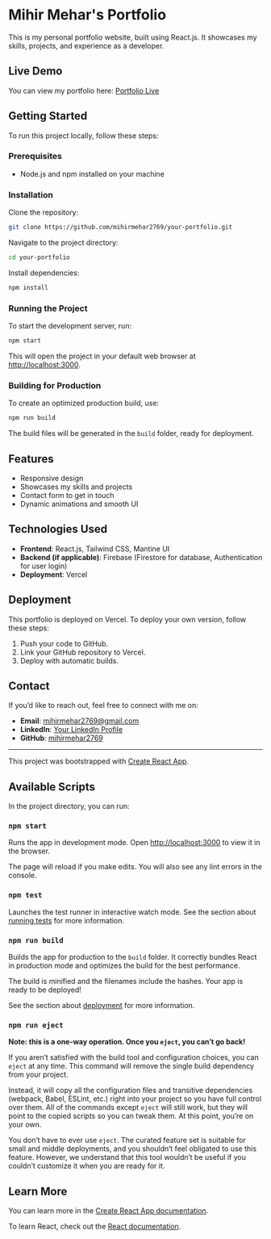 # Mihir Mehar's Portfolio

This is my personal portfolio website, built using React.js. It showcases my skills, projects, and experience as a developer.

## Live Demo

You can view my portfolio here: [Portfolio Live](https://portfolio-hazel-eight-25.vercel.app/)

## Getting Started

To run this project locally, follow these steps:

### Prerequisites

- Node.js and npm installed on your machine

### Installation

Clone the repository:

```sh
git clone https://github.com/mihirmehar2769/your-portfolio.git
```

Navigate to the project directory:

```sh
cd your-portfolio
```

Install dependencies:

```sh
npm install
```

### Running the Project

To start the development server, run:

```sh
npm start
```

This will open the project in your default web browser at [http://localhost:3000](http://localhost:3000).

### Building for Production

To create an optimized production build, use:

```sh
npm run build
```

The build files will be generated in the `build` folder, ready for deployment.

## Features

- Responsive design
- Showcases my skills and projects
- Contact form to get in touch
- Dynamic animations and smooth UI

## Technologies Used

- **Frontend**: React.js, Tailwind CSS, Mantine UI
- **Backend (if applicable)**: Firebase (Firestore for database, Authentication for user login)
- **Deployment**: Vercel

## Deployment

This portfolio is deployed on Vercel. To deploy your own version, follow these steps:

1. Push your code to GitHub.
2. Link your GitHub repository to Vercel.
3. Deploy with automatic builds.

## Contact

If you’d like to reach out, feel free to connect with me on:

- **Email**: mihirmehar2769@gmail.com
- **LinkedIn**: [Your LinkedIn Profile](#)
- **GitHub**: [mihirmehar2769](https://github.com/mihirmehar2769)

---

This project was bootstrapped with [Create React App](https://github.com/facebook/create-react-app).

## Available Scripts

In the project directory, you can run:

### `npm start`

Runs the app in development mode.
Open [http://localhost:3000](http://localhost:3000) to view it in the browser.

The page will reload if you make edits.
You will also see any lint errors in the console.

### `npm test`

Launches the test runner in interactive watch mode.
See the section about [running tests](https://facebook.github.io/create-react-app/docs/running-tests) for more information.

### `npm run build`

Builds the app for production to the `build` folder.
It correctly bundles React in production mode and optimizes the build for the best performance.

The build is minified and the filenames include the hashes.
Your app is ready to be deployed!

See the section about [deployment](https://facebook.github.io/create-react-app/docs/deployment) for more information.

### `npm run eject`

**Note: this is a one-way operation. Once you `eject`, you can’t go back!**

If you aren’t satisfied with the build tool and configuration choices, you can `eject` at any time. This command will remove the single build dependency from your project.

Instead, it will copy all the configuration files and transitive dependencies (webpack, Babel, ESLint, etc.) right into your project so you have full control over them. All of the commands except `eject` will still work, but they will point to the copied scripts so you can tweak them. At this point, you’re on your own.

You don’t have to ever use `eject`. The curated feature set is suitable for small and middle deployments, and you shouldn’t feel obligated to use this feature. However, we understand that this tool wouldn’t be useful if you couldn’t customize it when you are ready for it.

## Learn More

You can learn more in the [Create React App documentation](https://facebook.github.io/create-react-app/docs/getting-started).

To learn React, check out the [React documentation](https://reactjs.org/).

